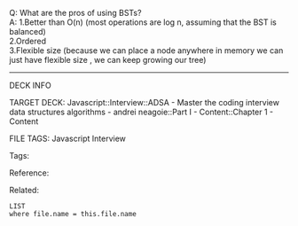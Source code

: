 Q: What are the pros of using BSTs?  
A: 1.Better than O(n) (most operations are log n, assuming that the BST is balanced)  
2.Ordered  
3.Flexible size (because we can place a node anywhere in memory we can just have flexible size , we can keep growing our tree)
<!--ID: 1690027054609-->

---

DECK INFO

TARGET DECK: Javascript::Interview::ADSA - Master the coding interview data structures algorithms - andrei neagoie::Part I - Content::Chapter 1 - Content

FILE TAGS: Javascript Interview

Tags:

Reference:

Related:

```dataview
LIST
where file.name = this.file.name
```
